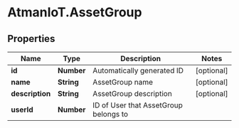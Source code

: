 # AtmanIoT.AssetGroup

## Properties

Name | Type | Description | Notes
------------ | ------------- | ------------- | -------------
**id** | **Number** | Automatically generated ID | [optional] 
**name** | **String** | AssetGroup name | [optional] 
**description** | **String** | AssetGroup description | [optional] 
**userId** | **Number** | ID of User that AssetGroup belongs to | 


